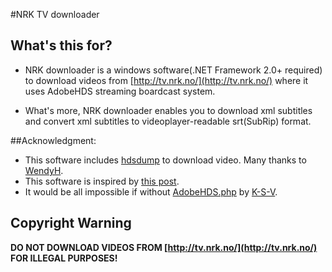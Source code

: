 #NRK TV downloader

## What's this for?
* NRK downloader is a windows software(.NET Framework 2.0+ required) to download videos from [http://tv.nrk.no/](http://tv.nrk.no/) where it uses AdobeHDS streaming boardcast system.

* What's more, NRK downloader enables you to download xml subtitles and convert xml subtitles to videoplayer-readable srt(SubRip) format.

##Acknowledgment:
* This software includes [hdsdump](https://github.com/WendyH/hdsdump) to download video. Many thanks to [WendyH](https://github.com/WendyH).
* This software is inspired by [this post](http://ingvar.blog.redpill-linpro.com/2012/05/31/downloading-hd-content-from-tv-nrk-no/).
* It would be all impossible if without [AdobeHDS.php](https://github.com/K-S-V/Scripts/blob/master/AdobeHDS.php) by [K-S-V](https://github.com/K-S-V).

## Copyright Warning
**DO NOT DOWNLOAD VIDEOS FROM [http://tv.nrk.no/](http://tv.nrk.no/) FOR ILLEGAL PURPOSES!**
